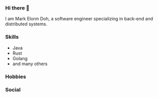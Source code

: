 ### Hi there 👋

I am Mark Elorm Doh, a software engineer specializing in back-end and distributed systems.

### Skills
* Java
* Rust
* Golang
* and many others

### Hobbies


### Social

